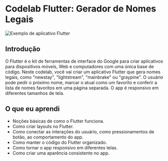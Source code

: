 # Codelab Flutter: Gerador de Nomes Legais

![Exemplo de aplicativo Flutter](https://codelabs.developers.google.com/static/codelabs/flutter-codelab-first/img/1d26af443561f39c.gif)

## Introdução

O Flutter é o kit de ferramentas de interface do Google para criar aplicativos para dispositivos móveis, Web e computadores com uma única base de código. Neste codelab, você vai criar um aplicativo Flutter que gera nomes legais, como "newstay", "lightstream", "mainbrake" ou "graypine". O usuário pode pedir o próximo nome, marcar o atual como um favorito e conferir a lista de nomes favoritos em uma página separada. O app é responsivo em diferentes tamanhos de tela.

## O que eu aprendi

- Noções básicas de como o Flutter funciona.
- Como criar layouts no Flutter.
- Como conectar as interações do usuário, como pressionamentos de botão, ao comportamento do app.
- Como manter o código do Flutter organizado.
- Como tornar o app responsivo em diferentes telas.
- Como criar uma aparência consistente no app.

